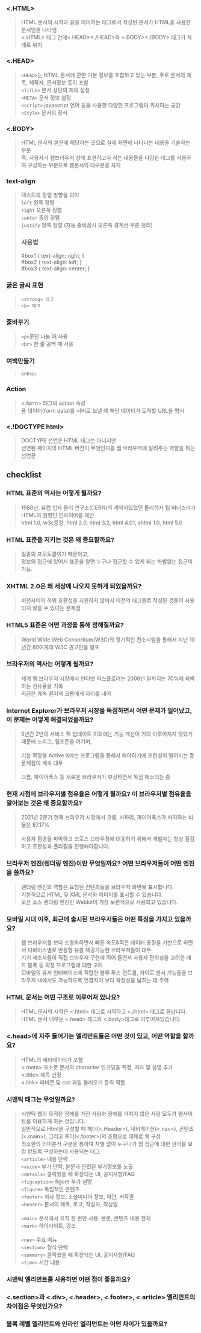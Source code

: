 ### <.HTML>
>HTML 문서의 시작과 끝을 의미하는 태그로서 작성된 문서가 HTML을 사용한 문서임을 나타냄</br>
><.HTML> 태그 안에<.HEAD><./HEAD>와 <.BODY><./BODY> 태그가 차례로 위치</br>

### <.HEAD> 
>```<HEAD>```는 HTML 문서에 관한 기본 정보를 포함하고 있는 부분, 주로 문서의 제목, 제작자, 문서정보 등이 포함</br>
>```<TITLE>``` 문서 상단의 제목 설정</br>
>```<META>``` 문서 정보 설정</br>
>```<script>``` javascript 언어 등을 사용한 다양한 프로그램이 위치하는 공간</br>
>```<Style>``` 문서의 장식</br>

### <.BODY>
>HTML 문서의 본문에 해당하는 곳으로 실제 화면에 나타나는 내용을 기술하는 부분</br>
>즉, 사용자가 웹브라우저 상에 표현하고자 하는 내용들을 다양한 태그를 사용하여 구성하는 부분으로 웹문서의 대부분을 차지

### text-align 
>텍스트의 정렬 방향을 의미</br>
>```left``` 왼쪽 정렬</br>
>```right``` 오른쪽 정렬</br>
>```center``` 중앙 정렬</br>
>```justify``` 양쪽 정렬 (자동 줄바꿈시 오른쪽 경계선 부분 정리)
><h3>사용법</h3>
>#box1 { text-align: right; }</br>
>#box2 { text-align: left; }</br>
>#box3 { text-align: center; }</br>

### 굵은 글씨 표현
>```<strong> 태그```</br>
>```<b> 태그```

### 줄바꾸기
>```<p>```문단 나눌 때 사용</br>
>```<br>``` 한 줄 공백 때 사용

### 여백만들기
>```&nbsp;```

### Action
><.form> 태그의 action 속성</br>
>폼 데이터(form data)를 서버로 보낼 때 해당 데이터가 도착할 URL을 명시
  
### <.!DOCTYPE html>
>DOCTYPE 선언은 HTML 태그는 아니지만</br>
>선언된 페이지의 HTML 버전이 무엇인지를 웹 브라우저에 알려주는 역할을 하는 선언문
 
checklist
---
### HTML 표준의 역사는 어떻게 될까요?
>1980년, 유럽 입자 물리 연구소(CERN)의 계약자였었던 물리학자 팀 버너스리가 HTML의 원형인 인콰이어를 제안</br>
>html 1.0, w3c등장, html 2.0, html 3.2, html 4.01, xhtml 1.0, html 5.0
### HTML 표준을 지키는 것은 왜 중요할까요?
>일종의 프로토콜이기 때문이고,</br>
>정보의 접근에 있어서 표준을 알면 누구나 접근할 수 있게 되는 차별없는 접근이 가능.</br>
### XHTML 2.0은 왜 세상에 나오지 못하게 되었을까요?
>버전사이의 하위 호환성을 지원하지 않아서 이전의 태그들로 작성된 것들이 사용되지 않을 수 있다는 문제점</br>
### HTML5 표준은 어떤 과정을 통해 정해질까요?
>World Wide Web Consortium(W3C)의 정기적인 컨소시엄을 통해서 지난 10년간 80여개의 W3C 권고안을 발표</br>
### 브라우저의 역사는 어떻게 될까요?
>세계 웹 브라우저 시장에서 인터넷 익스플로러는 2008년 말까지는 70%에 육박하는 점유율을 기록</br> 
>지금은 계속 떨어져 크롬에게 자리를 내어</br>
### Internet Explorer가 브라우저 시장을 독점하면서 어떤 문제가 일어났고, 이 문제는 어떻게 해결되었을까요?
>5년간 2번의 서비스 팩 업데이트 이외에는 기능 개선이 거의 이루어지지 않았기 때문에 느리고, 웹표준을 어기며,</br>  
>기능 확장을 Active X라는 프로그램을 통해서 해야하기에 호환성이 떨어지는 등 문제점이 계속 대두</br>  
>크롬, 파이어폭스 등 새로운 브라우저가 부상하면서 독점 해소되는 중</br> 
### 현재 시점에 브라우저별 점유율은 어떻게 될까요? 이 브라우저별 점유율을 알아보는 것은 왜 중요할까요?
>2021년 2분기 현재 브라우저 시장에서 크롬, 사파리, 파이어폭스가 차지하는 비율은 87.17% </br>  
>사용자 환경을 파악하고 크로스 브라우징에 대응하기 위해서 개발자는 항상 점검하고 호환성과 폴리필을 진행해야합니다.</br> 
### 브라우저 엔진(렌더링 엔진)이란 무엇일까요? 어떤 브라우저들이 어떤 엔진을 쓸까요?
>렌더링 엔진의 역할은 요청된 컨텐츠들을 브라우저 화면에 표시합니다.</br>
>기본적으로 HTML 및 XML 문서와 이미지를 표시할 수 있습니다.</br>
>오픈 소스 렌더링 엔진인 Webkit이 가장 보편적으로 사용되고 있습니다.</br>
### 모바일 시대 이후, 최근에 출시된 브라우저들은 어떤 특징을 가지고 있을까요?
>웹 브라우저를 보다 소형화하면서 빠른 속도&적은 데이터 용량을 기반으로 하면서 디바이스별로 반응형 뷰를 제공가능한 브라우저들이 대두</br>
>기기 제조사들이 직접 브라우저 구현에 뛰어 들면서 사용자 편의성을 고려한 애드 블록 등 확장 프로그램에 대한 고려</br>
>모바일의 유저 인터페이스에 적합한 블루 투스 컨트롤, 자이로 센서 기능들을 브라우저 내에서도 가능하도록 연결지어 보다 확장성을 넓히는 데 주력</br>
### HTML 문서는 어떤 구조로 이루어져 있나요?
>HTML 문서의 시작은 <.html> 태그로 시작하고 <./html> 태그로 끝납니다. HTML 문서 내부는 <.head> 태그와 <.body>태그로 이루어져있습니다.
### <.head>에 자주 들어가는 엘리먼트들은 어떤 것이 있고, 어떤 역할을 할까요?
>HTML의 메타데이터가 포함</br>
><.meta> 요소로 문서의 character 인코딩을 특정, 저자 및 설명 추가</br>
><.title> 제목 선정</br>
><.link> 파비콘 및 css 파일 불러오기 등의 역할.</br>
### 시맨틱 태그는 무엇일까요?
>시멘틱 웹의 목적은 장애를 가진 사람과 장애를 가지지 않은 사람 모두가 웹사이트를 이용하게 하는 것입니다.</br>
>일반적으로 Html을 구성할 때 헤더(<.Header>), 내비게이션(<.nav>), 콘텐츠(<.main>), 그리고 푸터(<.footer>)의 조합으로 대체로 웹 구성</br>
>최소한의 의미론적 구분을 통하여 차별 없이 누구나가 웹 접근에 대한 권리를 보장 받도록 구성하는데 사용되는 태그</br>
>```<article>``` 내용 단락</br>
>```<aside>```  부가 단락, 본문과 관련된 부가정보를 노출</br>
>```<details>```  클릭했을 때 확장되는 UI, 공지사항/FAQ</br>
>```<figcaption>```  figure 부가 설명</br>
>```<figure>```  독립적인 콘텐츠</br>
>```<footer>```  회사 정보, 소셜미디어 정보, 약관, 저작권</br>
>```<header>```  문서의 제목, 로고, 작성자, 작성일</br></br>
>```<main>```  문서에서 오직 한 번만 사용. 본문, 콘텐츠 내용 전체</br>
>```<mark>```  하이라이트, 강조</br></br>
>```<nav>```  주요 메뉴</br>
>```<section>```  형식 단락</br>
>```<summary>```  클릭했을 때 확장되는 UI, 공지사항/FAQ</br>
>```<time>```  시간 내용</br>
### 시맨틱 엘리먼트를 사용하면 어떤 점이 좋을까요?
>
### <.section>과 <.div>, <.header>, <.footer>, <.article> 엘리먼트의 차이점은 무엇인가요?
>
### 블록 레벨 엘리먼트와 인라인 엘리먼트는 어떤 차이가 있을까요?  
>
